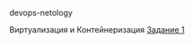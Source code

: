 devops-netology

Виртуализация и Контейнеризация 
[Задание 1](https://github.com/h4rd1/devops-netology/blob/main/%D0%92%D0%B8%D1%80%D1%82%D1%83%D0%B0%D0%BB%D0%B8%D0%B7%D0%B0%D1%86%D0%B8%D1%8F%20%D0%B8%20%D0%9A%D0%BE%D0%BD%D1%82%D0%B5%D0%B9%D0%BD%D0%B5%D1%80%D0%B8%D0%B7%D0%B0%D1%86%D0%B8%D1%8F/%D0%97%D0%B0%D0%B4%D0%B0%D0%BD%D0%B8%D0%B51/README.md)



